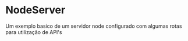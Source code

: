 # NodeServer
Um exemplo basico de um servidor node configurado com algumas rotas para utilização de API's
